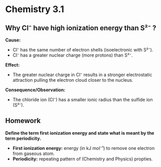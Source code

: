 # Chemistry 3.1
## Why Cl⁻ have high ionization energy than S²⁻ ? 
**Cause:**
*   Cl⁻ has the same number of electron shells (isoelectronic with S²⁻).
*   Cl⁻ has a greater nuclear charge (more protons) than S²⁻.

**Effect:**
*   The greater nuclear charge in Cl⁻ results in a stronger electrostatic attraction pulling the electron cloud closer to the nucleus.

**Consequence/Observation:**
*   The chloride ion (Cl⁻) has a smaller ionic radius than the sulfide ion (S²⁻).

## Homework
**Define the term first ionization energy and state what is meant by the term periodicity.**
+ **First ionization energy:** energy (in kJ mol⁻¹) to remove one electron from gaseous atom.
+ **Periodicity:** repeating pattern of (Chemistry and Physics) propties.